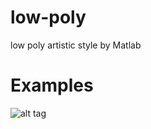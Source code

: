 # low-poly
low poly artistic style by Matlab
# Examples
![alt tag](https://raw.githubusercontent.com/zhohu/low-poly/tree/master/src/1.jpg)


